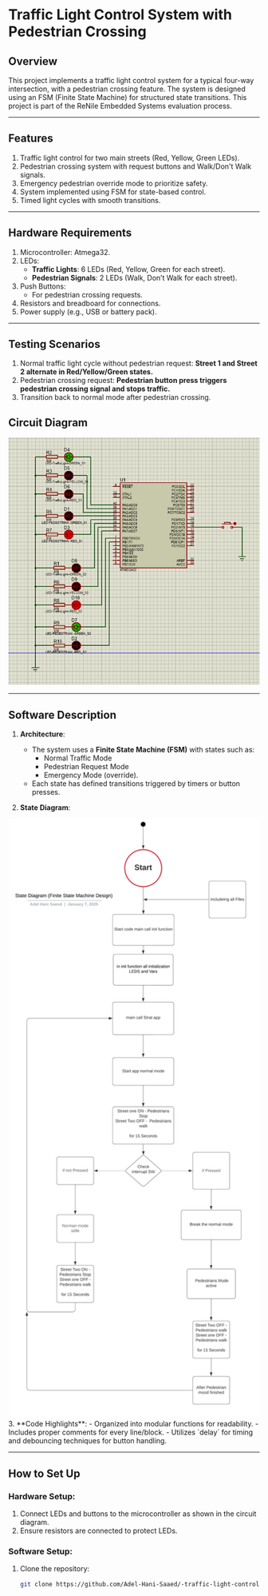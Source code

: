 # Traffic Light Control System with Pedestrian Crossing

## Overview
This project implements a traffic light control system for a typical four-way intersection, with a pedestrian crossing feature. The system is designed using an FSM (Finite State Machine) for structured state transitions. This project is part of the ReNile Embedded Systems evaluation process.

---

## Features
1. Traffic light control for two main streets (Red, Yellow, Green LEDs).
2. Pedestrian crossing system with request buttons and Walk/Don't Walk signals.
3. Emergency pedestrian override mode to prioritize safety.
4. System implemented using FSM for state-based control.
5. Timed light cycles with smooth transitions.

---

## Hardware Requirements
1. Microcontroller: Atmega32.
2. LEDs:
   - **Traffic Lights**: 6 LEDs (Red, Yellow, Green for each street).
   - **Pedestrian Signals**: 2 LEDs (Walk, Don’t Walk for each street).
3. Push Buttons:
   - For pedestrian crossing requests.
4. Resistors and breadboard for connections.
5. Power supply (e.g., USB or battery pack).

---

## Testing Scenarios
1. Normal traffic light cycle without pedestrian request:
**Street 1 and Street 2 alternate in Red/Yellow/Green states.**
2. Pedestrian crossing request:
**Pedestrian button press triggers pedestrian crossing signal and stops traffic.**
3. Transition back to normal mode after pedestrian crossing.



## Circuit Diagram
<div align="center">
  <img src="Image/Hardware image.png" alt=" Project Features " width="650">
</div>

---

## Software Description
1. **Architecture**:  
   - The system uses a **Finite State Machine (FSM)** with states such as:
     - Normal Traffic Mode
     - Pedestrian Request Mode
     - Emergency Mode (override).
   - Each state has defined transitions triggered by timers or button presses.

2. **State Diagram**:  
<div align="center">
  <img src="Image/State Diagram (Finite State Machine Design).png" alt=" Project Features " width="650">
</div>
3. **Code Highlights**:
   - Organized into modular functions for readability.
   - Includes proper comments for every line/block.
   - Utilizes `delay` for timing and debouncing techniques for button handling.

---

## How to Set Up
### Hardware Setup:
1. Connect LEDs and buttons to the microcontroller as shown in the circuit diagram.
2. Ensure resistors are connected to protect LEDs.

### Software Setup:
1. Clone the repository:
   ```bash
   git clone https://github.com/Adel-Hani-Saaed/-traffic-light-control-system-for-a-typical-four-way-intersection-including-a-pedestrian-crossing.git
